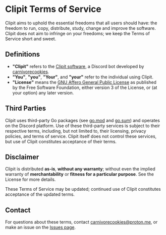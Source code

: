 # Clipit Terms of Service

Clipit aims to uphold the essential freedoms that all users should have: the freedom to run, copy, distribute, study, change and improve the software. Clipit does not aim to infringe on your freedoms; we keep the Terms of Service short and sweet.

## Definitions

- **"Clipit"** refers to the [Clipit software](https://github.com/carnivorecookies/clipit), a Discord bot developed by [carnivorecookies](https://github.com/carnivorecookies).
- **"You"**, **"you"**, **"Your"**, and **"your"** refer to the individual using Clipit.
- **"License"** means the [GNU Affero General Public License](https://www.gnu.org/licenses/agpl/) as published by the Free Software Foundation, either version 3 of the License, or (at your option) any later version.

## Third Parties

Clipit uses third-party Go packages (see [go.mod](go.mod) and [go.sum](go.sum)) and operates on the Discord platform.
Use of these third-party services is subject to their respective terms, including, but not limited to, their
licensing, privacy policies, and terms of service. Clipit itself does not control these services, but use of
Clipit constitutes acceptance of their terms.

## Disclaimer

Clipit is distributed **as-is**, **without any warranty**; without even the implied warranty of **merchantability** or **fitness for a particular purpose**. See the License for more details.

These Terms of Service may be updated; continued use of Clipit constitutes acceptance of the updated terms.

## Contact

For questions about these terms, contact <carnivorecookies@proton.me>, or make an issue on the [Issues page](https://github.com/carnivorecookies/clipit).
